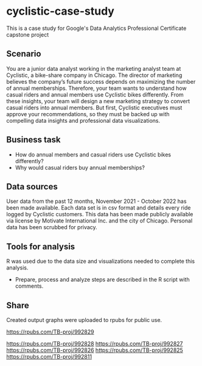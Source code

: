 # cyclistic-case-study
This is a case study for Google's Data Analytics Professional Certificate capstone project

## Scenario
You are a junior data analyst working in the marketing analyst team at Cyclistic, a bike-share company in Chicago. The director
of marketing believes the company’s future success depends on maximizing the number of annual memberships. Therefore,
your team wants to understand how casual riders and annual members use Cyclistic bikes differently. From these insights,
your team will design a new marketing strategy to convert casual riders into annual members. But first, Cyclistic executives
must approve your recommendations, so they must be backed up with compelling data insights and professional data
visualizations.

## Business task
- How do annual members and casual riders use Cyclistic bikes differently?
- Why would casual riders buy annual memberships?

## Data sources
User data from the past 12 months, November 2021 - October 2022 has been made available. Each data set is in csv format and details every ride logged by Cyclistic customers. This data has been made publicly available via license by Motivate International Inc. and the city of Chicago. Personal data has been scrubbed for privacy.

## Tools for analysis
R was used due to the data size and visualizations needed to complete this analysis.

- Prepare, process and analyze steps are described in the R script with comments.

## Share
Created output graphs were uploaded to rpubs for public use.

https://rpubs.com/TB-proj/992829

https://rpubs.com/TB-proj/992828
https://rpubs.com/TB-proj/992827
https://rpubs.com/TB-proj/992826
https://rpubs.com/TB-proj/992825
https://rpubs.com/TB-proj/992811
